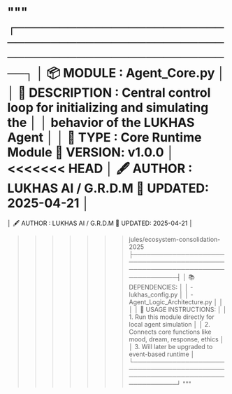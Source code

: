 """
┌────────────────────────────────────────────────────────────────────────────┐
│ 📦 MODULE      : Agent_Core.py                                             │
│ 🧾 DESCRIPTION : Central control loop for initializing and simulating the  │
│                  behavior of the LUKHAS Agent                               │
│ 🧩 TYPE        : Core Runtime Module       🔧 VERSION: v1.0.0              │
<<<<<<< HEAD
│ 🖋️ AUTHOR      : LUKHAS AI / G.R.D.M           📅 UPDATED: 2025-04-21          │
=======
│ 🖋️ AUTHOR      : LUKHAS AI / G.R.D.M           📅 UPDATED: 2025-04-21          │
>>>>>>> jules/ecosystem-consolidation-2025
├────────────────────────────────────────────────────────────────────────────┤
│ 📚 DEPENDENCIES:                                                           │
│   - lukhas_config.py                                                        │
│   - Agent_Logic_Architecture.py                                            │
│                                                                            │
│ 📘 USAGE INSTRUCTIONS:                                                     │
│   1. Run this module directly for local agent simulation                   │
│   2. Connects core functions like mood, dream, response, ethics            │
│   3. Will later be upgraded to event-based runtime                         │
└────────────────────────────────────────────────────────────────────────────┘
"""